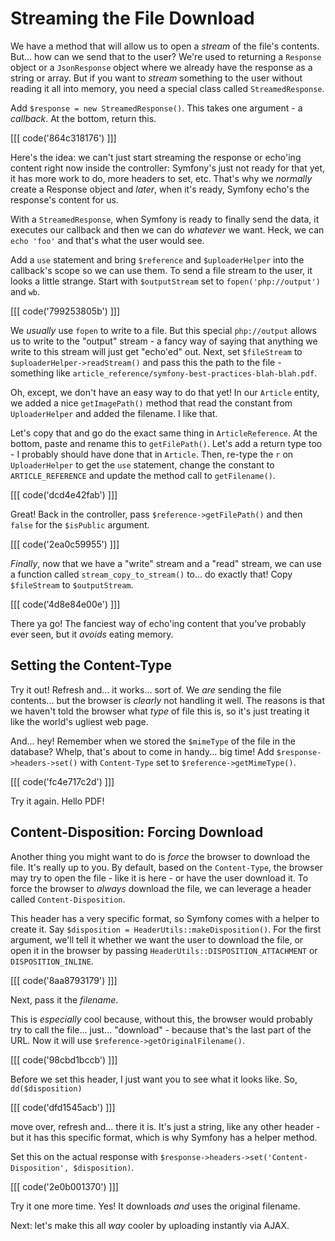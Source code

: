 # Streaming the File Download

We have a method that will allow us to open a *stream* of the file's contents. But...
how can we send that to the user? We're used to returning a `Response` object or
a `JsonResponse` object where we already have the response as a string or array.
But if you want to *stream* something to the user without reading it all into
memory, you need a special class called `StreamedResponse`.

Add `$response = new StreamedResponse()`. This takes one argument - a *callback*.
At the bottom, return this.

[[[ code('864c318176') ]]]

Here's the idea: we can't just start streaming the response or echo'ing content
right now inside the controller: Symfony's just not ready for that yet, it has
more work to do, more headers to set, etc. That's why we *normally* create a Response
object and *later*, when it's ready, Symfony echo's the response's content for us.

With a `StreamedResponse`, when Symfony is ready to finally send the data, it
executes our callback and then we can do *whatever* we want. Heck, we can
`echo 'foo'` and that's what the user would see.

Add a `use` statement and bring `$reference` and `$uploaderHelper` into the
callback's scope so we can use them. To send a file stream to the user, it looks
a little strange. Start with `$outputStream` set to `fopen('php://output')`
and `wb`.

[[[ code('799253805b') ]]]

We *usually* use `fopen` to write to a file. But this special
`php://output` allows us to write to the "output" stream - a fancy way of saying
that anything we write to this stream will just get "echo'ed" out. Next, set 
`$fileStream` to `$uploaderHelper->readStream()` and pass this the path to the
file - something like `article_reference/symfony-best-practices-blah-blah.pdf`.

Oh, except, we don't have an easy way to do that yet! In our `Article` entity, we
added a nice `getImagePath()` method that read the constant from `UploaderHelper`
and added the filename. I like that.

Let's copy that and go do the exact same thing in `ArticleReference`. At the bottom,
paste and rename this to `getFilePath()`. Let's add a return type too - I probably
should have done that in `Article`. Then, re-type the `r` on `UploaderHelper`
to get the `use` statement, change the constant to `ARTICLE_REFERENCE` and update
the method call to `getFilename()`.

[[[ code('dcd4e42fab') ]]]

Great! Back in the controller, pass `$reference->getFilePath()` and then `false`
for the `$isPublic` argument.

[[[ code('2ea0c59955') ]]]

*Finally*, now that we have a "write" stream and a "read" stream, we can use
a function called `stream_copy_to_stream()` to... do exactly that! Copy
`$fileStream` to `$outputStream`.

[[[ code('4d8e84e00e') ]]]

There ya go! The fanciest way of echo'ing content that you've probably ever seen,
but it *avoids* eating memory.

## Setting the Content-Type

Try it out! Refresh and... it works... sort of. We *are* sending the file
contents... but the browser is *clearly* not handling it well. The reasons is that
we haven't told the browser what *type* of file this is, so it's just treating it
like the world's ugliest web page.

And... hey! Remember when we stored the `$mimeType` of the file in the database?
Whelp, that's about to come in handy... big time! Add
`$response->headers->set()` with `Content-Type` set to `$reference->getMimeType()`.

[[[ code('fc4e717c2d') ]]]

Try it again. Hello PDF!

## Content-Disposition: Forcing Download

Another thing you might want to do is *force* the browser to download the file. It's
really up to you. By default, based on the `Content-Type`, the browser may try to
open the file - like it is here - or have the user download it. To force the browser
to *always* download the file, we can leverage a header called
`Content-Disposition`.

This header has a very specific format, so Symfony comes with a helper to create
it. Say `$disposition = HeaderUtils::makeDisposition()`. For the first argument,
we'll tell it whether we want the user to download the file, or open it in the
browser by passing `HeaderUtils::DISPOSITION_ATTACHMENT` or `DISPOSITION_INLINE`.

[[[ code('8aa8793179') ]]]

Next, pass it the *filename*.

This is *especially* cool because, without this, the browser would probably try
to call the file... just... "download" - because that's the last part of the URL.
Now it will use `$reference->getOriginalFilename()`.

[[[ code('98cbd1bccb') ]]]

Before we set this header, I just want you to see what it looks like. So,
`dd($disposition)` 

[[[ code('dfd1545acb') ]]]

move over, refresh and... there it is. It's just a string, like any other 
header - but it has this specific format, which is why Symfony has a helper method.

Set this on the actual response with
`$response->headers->set('Content-Disposition', $disposition)`.

[[[ code('2e0b001370') ]]]

Try it one more time. Yes! It downloads *and* uses the original filename.

Next: let's make this all *way* cooler by uploading instantly via AJAX.
